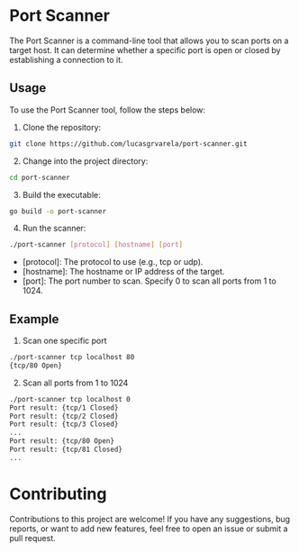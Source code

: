 # Port Scanner

The Port Scanner is a command-line tool that allows you to scan ports on a target host. It can determine whether a specific port is open or closed by establishing a connection to it.

## Usage

To use the Port Scanner tool, follow the steps below:

1. Clone the repository:
```bash
git clone https://github.com/lucasgrvarela/port-scanner.git
```

2. Change into the project directory:
```bash
cd port-scanner
```

3. Build the executable:
```bash
go build -o port-scanner
```

4. Run the scanner:
```bash
./port-scanner [protocol] [hostname] [port]
```
- [protocol]: The protocol to use (e.g., tcp or udp).
- [hostname]: The hostname or IP address of the target.
- [port]: The port number to scan. Specify 0 to scan all ports from 1 to 1024.

## Example
1. Scan one specific port
```bash
./port-scanner tcp localhost 80
{tcp/80 Open}
```

2. Scan all ports from 1 to 1024
```bash
./port-scanner tcp localhost 0
Port result: {tcp/1 Closed}
Port result: {tcp/2 Closed}
Port result: {tcp/3 Closed}
...
Port result: {tcp/80 Open}
Port result: {tcp/81 Closed}
...
```

# Contributing
Contributions to this project are welcome! If you have any suggestions, bug reports, or want to add new features, feel free to open an issue or submit a pull request.
